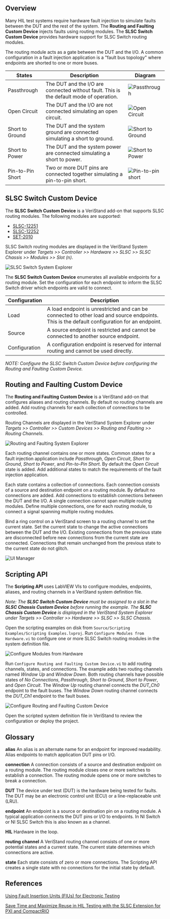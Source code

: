 ## Overview

Many HIL test systems require hardware fault injection to simulate faults between the DUT and the rest of the system. The **Routing and Faulting Custom Device** injects faults using routing modules. The **SLSC Switch Custom Device** provides hardware support for SLSC Switch routing modules.

The routing module acts as a gate between the DUT and the I/O. A common configuration in a fault injection application is a "fault bus topology" where endpoints are shorted to one or more buses.

| States | Description | Diagram |
|---|---|---|
| Passthrough | The DUT and the I/O are connected without fault. This is the default mode of operation. | ![Passthrough](https://ni.scene7.com/is/image/ni/wraiiira5591242785034529104?scl=1) |
| Open Circuit | The DUT and the I/O are not connected simulating an open circuit. | ![Open Circuit](https://ni.scene7.com/is/image/ni/lrknfeim3638940521012328059?scl=1)|
| Short to Ground | The DUT and the system ground are connected simulating a short to ground. | ![Short to Ground](https://ni.scene7.com/is/image/ni/yijyimpy803861224648293470?scl=1) |
| Short to Power | The DUT and the system power are connected simulating a short to power. | ![Short to Power](https://ni.scene7.com/is/image/ni/yijyimpy803861224648293470?scl=1) |
| Pin-to-Pin Short | Two or more DUT pins are connected together simulating a pin-to-pin short. | ![Pin-to-pin short](https://ni.scene7.com/is/image/ni/bbkmcugz4974244261650505563?scl=1) |

## SLSC Switch Custom Device

The **SLSC Switch Custom Device** is a VeriStand add-on that supports SLSC routing modules. The following modules are supported:
* [SLSC-12251](https://www.ni.com/en-us/support/model.slsc-12251.html)
* [SLSC-12252](https://www.ni.com/en-us/support/model.slsc-12252.html)
* [SET-2010](https://www.smart-e-tech.de/en/products/signal-conditioning-with-slsc/set-slsc-cards/set-2010-routing-card/)

SLSC Switch routing modules are displayed in the VeriStand System Explorer under _Targets >> Controller >> Hardware >> SLSC >> SLSC Chassis >> Modules >> Slot (n)_.

![SLSC Switch System Explorer](SLSC%20Switch%20System%20Explorer.png)

The **SLSC Switch Custom Device** enumerates all available endpoints for a routing module. Set the configuration for each endpoint to inform the SLSC Switch driver which endpoints are valid to connect.

| Configuration | Description |
|---|---|
| Load | A load endpoint is unrestricted and can be connected to other load and source endpoints. This is the default configuration for an endpoint. |
| Source | A source endpoint is restricted and cannot be connected to another source endpoint. |
| Configuration | A configuration endpoint is reserved for internal routing and cannot be used directly. |

_NOTE: Configure the SLSC Switch Custom Device before configuring the Routing and Faulting Custom Device._

## Routing and Faulting Custom Device

The **Routing and Faulting Custom Device** is a VeriStand add-on that configures aliases and routing channels. By default no routing channels are added. Add routing channels for each collection of connections to be controlled.

Routing Channels are displayed in the VeriStand System Explorer under _Targets >> Controller >> Custom Devices >> Routing and Faulting >> Routing Channels_.

![Routing and Faulting System Explorer](Routing%20and%20Faulting%20System%20Explorer.png)

Each routing channel contains one or more states. Common states for a fault injection application include _Passthrough_, _Open Circuit_, _Short to Ground_, _Short to Power_, and _Pin-to-Pin Short_. By default the _Open Circuit_ state is added. Add additional states to match the requirements of the fault injection application.

Each state contains a collection of connections. Each connection consists of a source and destination endpoint on a routing module. By default no connections are added. Add connections to establish connections between the DUT and the I/O. A single connection cannot span multiple routing modules. Define multiple connections, one for each routing module, to connect a signal spanning multiple routing modules.

Bind a ring control on a VeriStand screen to a routing channel to set the current state. Set the current state to change the active connections between the DUT and the I/O. Existing connections from the previous state are disconnected before new connections from the current state are connected. Connections that remain unchanged from the previous state to the current state do not glitch.

![UI Manager](UI%20Manager.png)

## Scripting API

The **Scripting API** uses LabVIEW VIs to configure modules, endpoints, aliases, and routing channels in a VeriStand system definition file.

_Note: The **SLSC Switch Custom Device** must be assigned to a slot in the **SLSC Chassis Custom Device** before running the example. The **SLSC Chassis Custom Device** is displayed in the VeriStand System Explorer under Targets >> Controller >> Hardware >> SLSC >> SLSC Chassis._

Open the scripting examples on disk from `Source/Scripting Examples/Scripting Examples.lvproj`. Run `Configure Modules from Hardware.vi` to configure one or more SLSC Switch routing modules in the system definition file. 

![Configure Modules from Hardware](Configure%20Modules%20From%20Hardware.png)

Run `Configure Routing and Faulting Custom Device.vi` to add routing channels, states, and connections. The example adds two routing channels named _Window Up_ and _Window Down_. Both routing channels have possible states of _No Connections_, _Passthrough_, _Short to Ground_, _Short to Power_, and _Open Circuit_. The _Window Up_ routing channel connects the _DUT_Ch0_ endpoint to the fault buses. The _Window Down_ routing channel connects the _DUT_Ch1_ endpoint to the fault buses.

![Configure Routing and Faulting Custom Device](Configure%20Routing%20and%20Faulting%20Custom%20Device.png)

Open the scripted system definition file in VeriStand to review the configuration or deploy the project.

## Glossary

**alias**   An alias is an alternate name for an endpoint for improved readability. Alias endpoints to match application DUT pins or I/O.

**connection**   A connection consists of a source and destination endpoint on a routing module. The routing module closes one or more switches to establish a connection. The routing module opens one or more switches to break a connection.

**DUT**   The device under test (DUT) is the hardware being tested for faults. The DUT may be an electronic control unit (ECU) or a line-replaceable unit (LRU).

**endpoint**   An endpoint is a source or destination pin on a routing module. A typical application connects the DUT pins or I/O to endpoints. In NI Switch or NI SLSC Switch this is also known as a channel.

**HIL**   Hardware in the loop.

**routing channel**   A VeriStand routing channel consists of one or more potential states and a current state. The current state determines which connections are active. 

**state**   Each state consists of zero or more connections. The Scripting API creates a single state with no connections for the initial state by default.

## References

[Using Fault Insertion Units (FIUs) for Electronic Testing](http://www.ni.com/en-us/innovations/white-papers/09/using-fault-insertion-units--fius--for-electronic-testing.html)

[Save Time and Maximize Reuse in HIL Testing with the SLSC Extension for PXI and CompactRIO](https://www.ni.com/en-us/innovations/white-papers/18/save-time-and-maximize-reuse-in-hil-testing-with-the-slsc-extens.html)